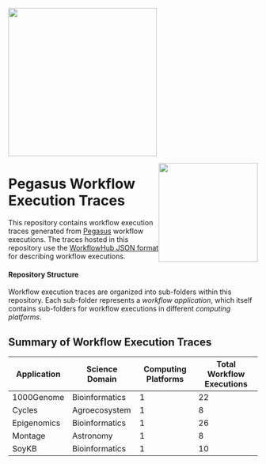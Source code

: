 <a href="https://workflowhub.org" target="_blank"><img src="https://workflowhub.org/assets/images/logo-horizontal.png" width="300" /></a>

<img src="https://pegasus.isi.edu/wordpress/wp-content/uploads/2015/12/logo-dark.png" width=200 style="float: right" />

# Pegasus Workflow Execution Traces

This repository contains workflow execution traces generated from
[Pegasus](http://pegasus.isi.edu) workflow executions. The traces
hosted in this repository use the
[WorkflowHub JSON format](https://github.com/workflowhub/workflow-schema)
for describing workflow executions.

#### Repository Structure

Workflow execution traces are organized into sub-folders within this
repository. Each sub-folder represents a _workflow application_, which
itself contains sub-folders for workflow executions in different
_computing platforms_.

## Summary of Workflow Execution Traces

| Application | Science Domain | Computing Platforms | Total Workflow Executions |
| --- | --- | --- | --- |
| 1000Genome | Bioinformatics | 1 | 22 |
| Cycles | Agroecosystem | 1 | 8 |
| Epigenomics | Bioinformatics | 1 | 26 |
| Montage | Astronomy | 1 | 8 |
| SoyKB | Bioinformatics | 1 | 10 |
